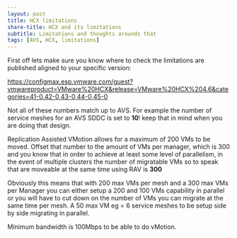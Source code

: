 ```yaml
---
layout: post
title: HCX limitations
share-title: HCX and its limitations
subtitle: Limitations and thoughts arounds that
tags: [AVS, HCX, limitations]
---
```

First off lets make sure you know where to check the limitations are published aligned to your specific version:<br>

<https://configmax.esp.vmware.com/guest?vmwareproduct=VMware%20HCX&release=VMware%20HCX%204.6&categories=41-0,42-0,43-0,44-0,45-0>

Not all of these numbers match up to AVS. For example the number of service meshes for an AVS SDDC is set to **10**! keep that in mind when you are doing that design.

Replication Assisted VMotion allows for a maximum of 200 VMs to be moved.  Offset that number to the amount of VMs per manager, which is 300 and you know that in order to achieve at least some level of parallelism, in the event of multiple clusters the number of migratable VMs so to speak that are moveable at the same time using RAV is **300**

Obviously this means that with 200 max VMs per mesh and a 300 max VMs per Manager you can either setup a 200 and 100 VMs capability in parallel or you will have to cut down on the number of VMs you can migrate at the same time per mesh.  A 50 max VM eg = 6 service meshes to be setup side by side migrating in parallel.

Minimum bandwidth is 100Mbps to be able to do vMotion. 